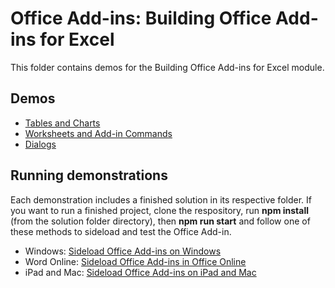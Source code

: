 # Office Add-ins: Building Office Add-ins for Excel

This folder contains demos for the Building Office Add-ins for Excel module.

## Demos

- [Tables and Charts](./01%20Tables%20and%20Charts)
- [Worksheets and Add-in Commands](./02%20Worksheets%20and%20Add-in%20Commands)
- [Dialogs](./03%20Dialogs)

## Running demonstrations

Each demonstration includes a finished solution in its respective folder. If you want to run a finished project, clone the respository, run **npm install** (from the solution folder directory), then **npm run start** and follow one of these methods to sideload and test the Office Add-in.

* Windows: [Sideload Office Add-ins on Windows](https://docs.microsoft.com/en-us/office/dev/add-ins/testing/create-a-network-shared-folder-catalog-for-task-pane-and-content-add-ins)
* Word Online: [Sideload Office Add-ins in Office Online](https://docs.microsoft.com/en-us/office/dev/add-ins/testing/sideload-office-add-ins-for-testing#sideload-an-office-add-in-on-office-online)
* iPad and Mac: [Sideload Office Add-ins on iPad and Mac](https://docs.microsoft.com/en-us/office/dev/add-ins/testing/sideload-an-office-add-in-on-ipad-and-mac)